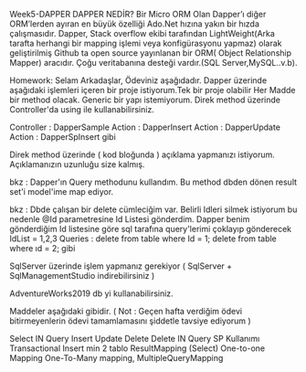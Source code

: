 Week5-DAPPER
DAPPER NEDİR?
Bir Micro ORM Olan Dapper’ı diğer ORM’lerden ayıran en büyük özelliği Ado.Net hızına yakın bir hızda çalışmasıdır.
Dapper, Stack overflow ekibi tarafından LightWeight(Arka tarafta herhangi bir mapping işlemi veya konfigürasyonu yapmaz) olarak geliştirilmiş Github ta open source yayınlanan bir ORM( Object Relationship Mapper) aracıdır.
Çoğu veritabanına desteği vardır.(SQL Server,MySQL..v.b).


Homework:
Selam Arkadaşlar, Ödeviniz aşağıdadır. Dapper üzerinde aşağıdaki işlemleri içeren bir proje istiyorum.Tek bir proje olabilir Her Madde bir method olacak. Generic bir yapı istemiyorum. Direk method üzerinde Controller'da using ile kullanabilirsiniz.

Controller : DapperSample Action : DapperInsert Action : DapperUpdate Action : DapperSpInsert gibi

Direk method üzerinde ( kod bloğunda ) açıklama yapmanızı istiyorum. Açıklamanızın uzunluğu size kalmış.

bkz : Dapper'ın Query methodunu kullandım. Bu method dbden dönen result set'i model'ime map ediyor.

bkz : Dbde çalışan bir delete cümleciğim var. Belirli Idleri silmek istiyorum bu nedenle @Id parametresine Id Listesi gönderdim. Dapper benim gönderdiğim Id listesine göre sql tarafına query'lerimi çoklayıp gönderecek IdList = 1,2,3 Queries : delete from table where Id = 1; delete from table where ıd = 2; gibi

SqlServer üzerinde işlem yapmanız gerekiyor ( SqlServer + SqlManagementStudio indirebilirsiniz )

AdventureWorks2019 db yi kullanabilirsiniz.

Maddeler aşağıdaki gibidir. ( Not : Geçen hafta verdiğim ödevi bitirmeyenlerin ödevi tamamlamasını şiddetle tavsiye ediyorum )

Select IN Query
Insert
Update
Delete
Delete IN Query
SP Kullanımı
Transactional Insert min 2 tablo
ResultMapping (Select)
One-to-one Mapping
One-To-Many mapping,
MultipleQueryMapping